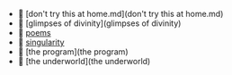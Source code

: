 * 📄 [don't try this at home.md](don't try this at home.md)
* 📂 [glimpses of divinity](glimpses of divinity)
* 📂 [poems](poems)
* 📂 [singularity](singularity)
* 📂 [the program](the program)
* 📂 [the underworld](the underworld)
